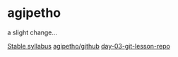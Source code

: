 # agipetho
a slight change...

[Stable syllabus](https://github.com/green-fox-academy/stable-syllabus)
[agipetho/github](https://github.com/agipetho/agipetho.github.io)
[day-03-git-lesson-repo](https://github.com/agipetho/git-lesson-repository)
